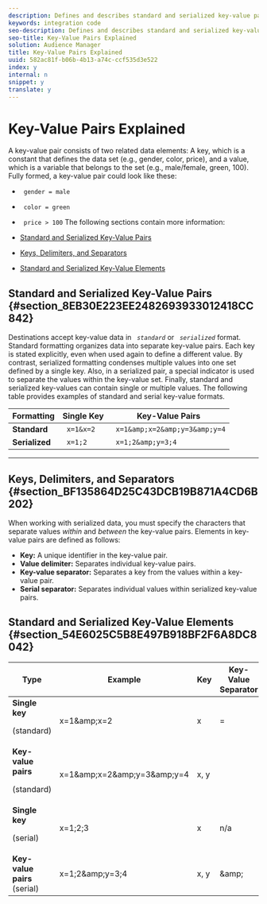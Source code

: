 ```yaml
---
description: Defines and describes standard and serialized key-value pairs.
keywords: integration code
seo-description: Defines and describes standard and serialized key-value pairs.
seo-title: Key-Value Pairs Explained
solution: Audience Manager
title: Key-Value Pairs Explained
uuid: 582ac81f-b06b-4b13-a74c-ccf535d3e522
index: y
internal: n
snippet: y
translate: y
---
```


# Key-Value Pairs Explained

A key-value pair consists of two related data elements: A key, which is a constant that defines the data set (e.g., gender, color, price), and a value, which is a variable that belongs to the set (e.g., male/female, green, 100). Fully formed, a key-value pair could look like these: 

* ` gender = male`
* ` color = green`
* ` price > 100`
The following sections contain more information: 

* [ Standard and Serialized Key-Value Pairs ](../c_reference/c_key_value_explained.md#section_8EB30E223EE2482693933012418CC842)
* [ Keys, Delimiters, and Separators ](../c_reference/c_key_value_explained.md#section_BF135864D25C43DCB19B871A4CD6B202)
* [ Standard and Serialized Key-Value Elements ](../c_reference/c_key_value_explained.md#section_54E6025C5B8E497B918BF2F6A8DC8042)

## Standard and Serialized Key-Value Pairs {#section_8EB30E223EE2482693933012418CC842}

Destinations accept key-value data in *` standard`* or *` serialized`* format. Standard formatting organizes data into separate key-value pairs. Each key is stated explicitly, even when used again to define a different value. By contrast, serialized formatting condenses multiple values into one set defined by a single key. Also, in a serialized pair, a special indicator is used to separate the values within the key-value set. Finally, standard and serialized key-values can contain single or multiple values. The following table provides examples of standard and serial key-value formats. 

|  Formatting  | Single Key  | Key-Value Pairs  |
|---|---|---|
|  **Standard** | ` x=1&x=2`  | ` x=1&amp;x=2&amp;y=3&amp;y=4`  |
|  **Serialized** | ` x=1;2`  | ` x=1;2&amp;y=3;4`  |

**** 

## Keys, Delimiters, and Separators {#section_BF135864D25C43DCB19B871A4CD6B202}

When working with serialized data, you must specify the characters that separate values *within* and *between* the key-value pairs. Elements in key-value pairs are defined as follows: 

* **Key:** A unique identifier in the key-value pair.
* **Value delimiter:** Separates individual key-value pairs.
* **Key-value separator:** Separates a key from the values within a key-value pair.
* **Serial separator:** Separates individual values within serialized key-value pairs.

## Standard and Serialized Key-Value Elements {#section_54E6025C5B8E497B918BF2F6A8DC8042}


<table id="table_62B0498441034A719C9DB57276777D40"> 
 <thead> 
  <tr> 
   <th colname="col1" class="entry"> Type </th> 
   <th colname="col2" class="entry"> Example </th> 
   <th colname="col3" class="entry"> Key </th> 
   <th colname="col4" class="entry"> Key-Value Separator </th> 
   <th colname="col5" class="entry"> Key-Value Delimiter </th> 
   <th colname="col6" class="entry"> Serial Separator </th> 
  </tr> 
 </thead>
 <tbody> 
  <tr> 
   <td colname="col1"> <b>Single key</b> <p>(standard) </p> </td> 
   <td colname="col2"> <span class="codeph"> x=1&amp;amp;x=2 </span> </td> 
   <td colname="col3"> x </td> 
   <td colname="col4" morerows="3"> = </td> 
   <td colname="col5" morerows="1"> &amp;amp; </td> 
   <td colname="col6" morerows="1"> n/a </td> 
  </tr> 
  <tr> 
   <td colname="col1"> <b>Key-value pairs</b> <p>(standard) </p> </td> 
   <td colname="col2"> <span class="codeph"> x=1&amp;amp;x=2&amp;amp;y=3&amp;amp;y=4 </span> </td> 
   <td colname="col3"> x, y </td> 
  </tr> 
  <tr> 
   <td colname="col1"> <b>Single key</b> <p>(serial) </p> </td> 
   <td colname="col2"> <span class="codeph"> x=1;2;3 </span> </td> 
   <td colname="col3"> x </td> 
   <td colname="col5"> n/a </td> 
   <td colname="col6" morerows="1"> ; </td> 
  </tr> 
  <tr> 
   <td colname="col1"> <b>Key-value pairs</b> (serial) </td> 
   <td colname="col2"> <span class="codeph"> x=1;2&amp;amp;y=3;4 </span> </td> 
   <td colname="col3"> x, y </td> 
   <td colname="col5"> &amp;amp; </td> 
  </tr> 
 </tbody> 
</table>

